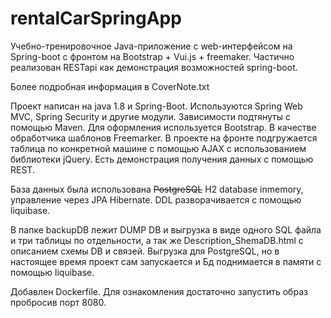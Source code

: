 # rentalCarSpringApp
Учебно-тренировочное Java-приложение с web-интерфейсом на Spring-boot c фронтом на Bootstrap + Vui.js + freemaker. Частично реализован RESTapi как демонстрация возможностей spring-boot.

Более подробная информация в СoverNote.txt

Проект написан на java 1.8 и Spring-Boot. Используются Spring Web MVC, Spring Security и другие модули. Зависимости подтянуты с помощью Maven. Для оформления используется Bootstrap. В качестве обработчика шаблонов Freemarker. В проекте на фронте подгружается таблица по конкретной машине с помощью AJAX с использованием библиотеки jQuery.
Есть демонстрация получения данных с помощью REST.

База данных была использована ~~PostgreSQL~~ H2 database inmemory, управление через JPA Hibernate. DDL разворачивается с помощью liquibase.

В папке backupDB лежит DUMP DB и выгрузка в виде одного SQL файла и три таблицы по отдельности, а так же Description_ShemaDB.html с описанием схемы DB и связей.
Выгрузка для PostgreSQL, но в настоящее время проект сам запускается и Бд поднимается в памяти с помощью liquibase.

Добавлен Dockerfile. Для ознакомления достаточно запустить образ пробросив порт 8080.